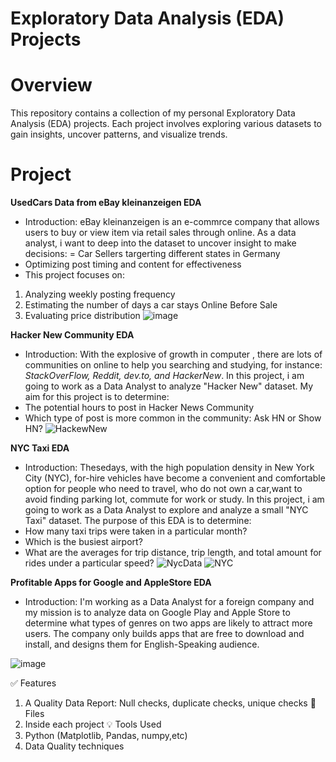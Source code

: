 # Exploratory Data Analysis (EDA) Projects
# Overview
This repository contains a collection of my personal Exploratory Data Analysis (EDA) projects. Each project involves exploring various datasets to gain insights, uncover patterns, and visualize trends.
# Project
**UsedCars Data from eBay kleinanzeigen EDA**
- Introduction: eBay kleinanzeigen is an e-commrce company that allows users to buy or view item via retail sales through online. As a data analyst, i want to deep into the dataset to uncover insight to make decisions:
= Car Sellers targerting different states in Germany
- Optimizing post timing and content for effectiveness
- This project focuses on:
1. Analyzing weekly posting frequency
2. Estimating the number of days a car stays Online Before Sale
3. Evaluating price distribution
![image](https://github.com/user-attachments/assets/28ee611a-c757-4000-bff2-00c83dd342f1)

   
**Hacker New Community EDA**
- Introduction: With the explosive of growth in computer , there are lots of communities on online to help you searching and studying, for instance: *StackOverFlow, Reddit, dev.to, and HackerNew*. In this project, i am going to work as a Data Analyst to analyze "Hacker New" dataset. My aim for this project is to determine:
- The potential hours to post in Hacker News Community
- Which type of post is more common in the community: Ask HN or Show HN?
![HackewNew](https://github.com/user-attachments/assets/60a1957f-3e37-43b8-b68f-0839be054401)


**NYC Taxi EDA**
- Introduction: Thesedays, with the high population density in New York City (NYC), for-hire vehicles have become a convenient and comfortable option for people who need to travel, who do not own a car,want to avoid finding parking lot, commute for work or study. In this project, i am going to work as a Data Analyst to explore and analyze a small "NYC Taxi" dataset.
The purpose of this EDA is to determine:
- How many taxi trips were taken in a particular month?
- Which is the busiest airport?
- What are the averages for trip distance, trip length, and total amount for rides under a particular speed?
![NycData](https://github.com/user-attachments/assets/412ab606-673b-43b6-b37f-a1d913e37cbc)
![NYC](https://github.com/user-attachments/assets/b6e92792-1eef-4eb4-96ac-6ba519f62f33)



**Profitable Apps for Google and AppleStore EDA**
- Introduction: I'm working as a Data Analyst for a foreign company and my mission is to analyze data on Google Play and Apple Store to determine what types of genres on two apps are likely to attract more users. The company only builds apps that are free to download and install, and  designs them for English-Speaking audience.

![image](https://github.com/user-attachments/assets/a6348fac-38e2-4b66-85fa-dc67c71f0df8)

✅ Features
1. A Quality Data Report: Null checks, duplicate checks, unique checks
📂 Files
1. Inside each project
💡 Tools Used
1. Python (Matplotlib, Pandas, numpy,etc)
2. Data Quality techniques

